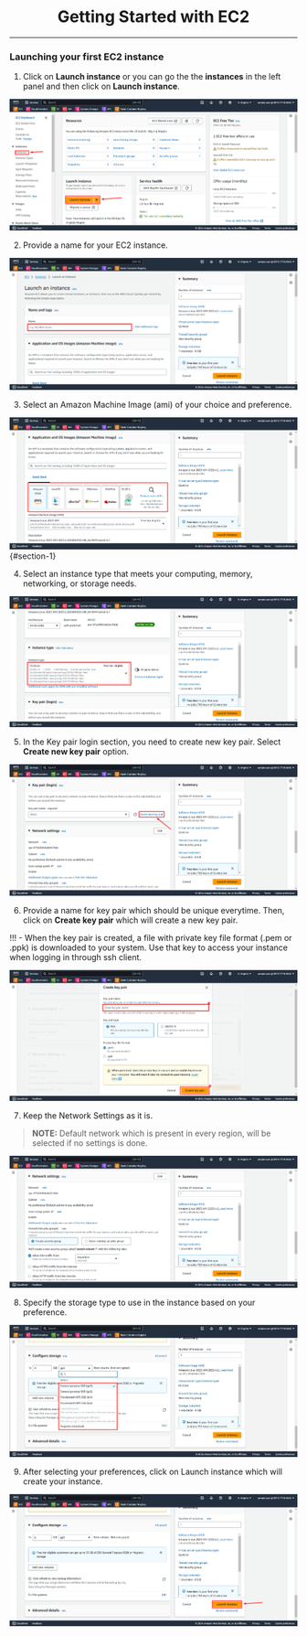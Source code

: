 <h1 align="middle"> Getting Started with EC2 </h1>

---

### Launching your first EC2 instance

1. Click on **Launch instance** or you can go the the **instances** in the left panel and then click on **Launch instance**.

![](./Screenshot/launch_instance.png)

2. Provide a name for your EC2 instance. 

![](./Screenshot/name_instance.png)

3. Select an Amazon Machine Image (ami) of your choice and preference.
  
![](./Screenshot/select_ami.png){#section-1} 

4. Select an instance type that meets your computing, memory, networking, or storage needs.

![](./Screenshot/instance_type.png)

5. In the Key pair login section, you need to create new key pair. Select **Create new key pair** option. 

![](./Screenshot/select_keypair.png)

6. Provide a name for key pair which should be unique everytime. Then, click on **Create key pair** which will create a new key pair.

!!! - When the key pair is created, a file with private key file format (.pem or .ppk) is downloaded to your system. Use that key to access your instance when logging in through ssh client.

![](./Screenshot/create_keypair.png)

7. Keep the Network Settings as it is.

> **NOTE:** Default network which is present in every region, will be selected if no settings is done.

![](./Screenshot/select_network.png)

8. Specify the storage type to use in the instance based on your preference.

![](./Screenshot/select_storage.png)

9. After selecting your preferences, click on Launch instance which will create your instance.

![](./Screenshot/create_instance.png)
